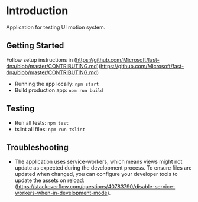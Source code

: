 # Introduction 
Application for testing UI motion system.

## Getting Started
Follow setup instructions in (https://github.com/Microsoft/fast-dna/blob/master/CONTRIBUTING.md)(https://github.com/Microsoft/fast-dna/blob/master/CONTRIBUTING.md)

- Running the app locally: `npm start`
- Build production app: `npm run build`

## Testing
- Run all tests: `npm test`
- tslint all files: `npm run tslint`

## Troubleshooting
- The application uses service-workers, which means views might not update as expected during the development process. To ensure files are updated when changed, you can configure your developer tools to update the assets on reload: (https://stackoverflow.com/questions/40783790/disable-service-workers-when-in-development-mode).